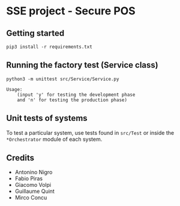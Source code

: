 # SSE project - Secure POS



## Getting started

```console
pip3 install -r requirements.txt
```

## Running the factory test (Service class)

```console
python3 -m unittest src/Service/Service.py
```

```console
Usage:
    (input 'y' for testing the development phase
    and 'n' for testing the production phase)
```

## Unit tests of systems

To test a particular system, use tests found in `src/Test` or inside the `*Orchestrator` module of each system.

## Credits
- Antonino Nigro
- Fabio Piras
- Giacomo Volpi
- Guillaume Quint
- Mirco Concu